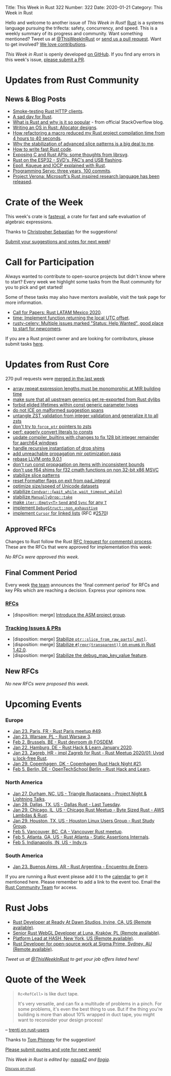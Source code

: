 Title: This Week in Rust 322
Number: 322
Date: 2020-01-21
Category: This Week in Rust

Hello and welcome to another issue of *This Week in Rust*!
[Rust](http://rust-lang.org) is a systems language pursuing the trifecta: safety, concurrency, and speed.
This is a weekly summary of its progress and community.
Want something mentioned? Tweet us at [@ThisWeekInRust](https://twitter.com/ThisWeekInRust) or [send us a pull request](https://github.com/cmr/this-week-in-rust).
Want to get involved? [We love contributions](https://github.com/rust-lang/rust/blob/master/CONTRIBUTING.md).

*This Week in Rust* is openly developed [on GitHub](https://github.com/cmr/this-week-in-rust).
If you find any errors in this week's issue, [please submit a PR](https://github.com/cmr/this-week-in-rust/pulls).

# Updates from Rust Community

## News & Blog Posts

* [Smoke-testing Rust HTTP clients](https://medium.com/@shnatsel/smoke-testing-rust-http-clients-b8f2ee5db4e6).
* [A sad day for Rust](https://words.steveklabnik.com/a-sad-day-for-rust).
* [What is Rust and why is it so popular](https://stackoverflow.blog/2020/01/20/what-is-rust-and-why-is-it-so-popular/) - from official StackOverflow blog.
* [Writing an OS in Rust: Allocator designs](https://os.phil-opp.com/allocator-designs/).
* [How refactoring a macro reduced my Rust project compilation time from 4 hours to 40 seconds](https://users.rust-lang.org/t/5-hours-to-compile-macro-what-can-i-do/36508).
* [Why the stabilization of advanced slice patterns is a big deal to me](https://thomashartmann.dev/blog/feature(slice_patterns)/).
* [How to write fast Rust code](http://likebike.com/posts/How_To_Write_Fast_Rust_Code.html).
* [Exposing C and Rust APIs: some thoughts from librsvg](https://people.gnome.org/~federico/blog/exposing-c-and-rust-apis.html).
* [Rust on the ESP32 - SVD's, PAC's and USB flashing](https://mabez.dev/blog/posts/esp32-rust-svd-pac/).
* [Epoll, Kqueue and IOCP explained with Rust](https://cfsamsonbooks.gitbook.io/epoll-kqueue-iocp-explained/).
* [Programming Servo: three years, 100 commits](https://medium.com/programming-servo/programming-servo-three-years-100-commits-a3cbfb06ff23).
* [Project Verona: Microsoft's Rust inspired research language has been released](https://github.com/microsoft/verona).

# Crate of the Week

This week's crate is [fasteval](https://crates.io/crates/fasteval), a crate for fast and safe evaluation of algebraic expressions.

Thanks to [Christopher Sebastian](https://users.rust-lang.org/t/crate-of-the-week/2704/705) for the suggestions!

[Submit your suggestions and votes for next week][submit_crate]!

[submit_crate]: https://users.rust-lang.org/t/crate-of-the-week/2704

# Call for Participation

Always wanted to contribute to open-source projects but didn't know where to start?
Every week we highlight some tasks from the Rust community for you to pick and get started!

Some of these tasks may also have mentors available, visit the task page for more information.

* [Call for Papers: Rust LATAM Mexico 2020](https://www.reddit.com/r/rust/comments/em0ru8/rust_2020_a_conference_in_latin_america).
* [time: Implement function returning the local UTC offset](https://github.com/time-rs/time/issues/203).
* [rusty-celery: Multiple issues marked "Status: Help Wanted", good place to start for newcomers](https://github.com/rusty-celery/rusty-celery/issues?q=is%3Aissue+is%3Aopen+label%3A%22Status%3A+Help+Wanted%22).

If you are a Rust project owner and are looking for contributors, please submit tasks [here][guidelines].

[guidelines]: https://users.rust-lang.org/t/twir-call-for-participation/4821

# Updates from Rust Core

270 pull requests were [merged in the last week][merged]

[merged]: https://github.com/search?q=is%3Apr+org%3Arust-lang+is%3Amerged+merged%3A2020-01-13..2020-01-20

* [array repeat expression lengths must be monomorphic at MIR building time](https://github.com/rust-lang/rust/pull/68285)
* [make sure that all upstream generics get re-exported from Rust dylibs](https://github.com/rust-lang/rust/pull/68277)
* [forbid elided lifetimes within const generic parameter types](https://github.com/rust-lang/rust/pull/68143)
* [do not ICE on malformed suggestion spans](https://github.com/rust-lang/rust/pull/68256)
* [untangle ZST validation from integer validation and generalize it to all zsts](https://github.com/rust-lang/rust/pull/68219)
* [don't try to `force_ptr` pointers to zsts](https://github.com/rust-lang/rust/pull/68088)
* [perf: eagerly convert literals to consts](https://github.com/rust-lang/rust/pull/68118)
* [update compiler_builtins with changes to fix 128 bit integer remainder for aarch64 windows](https://github.com/rust-lang/rust/pull/68233)
* [handle recursive instantiation of drop shims](https://github.com/rust-lang/rust/pull/67731)
* [add unreachable propagation mir optimization pass](https://github.com/rust-lang/rust/pull/66329)
* [rebase LLVM onto 9.0.1](https://github.com/rust-lang/rust/pull/68030)
* [don't run const propagation on items with inconsistent bounds](https://github.com/rust-lang/rust/pull/67914)
* [don't use f64 shims for f32 cmath functions on non 32-bit x86 MSVC](https://github.com/rust-lang/rust/pull/68033)
* [stabilize slice patterns](https://github.com/rust-lang/rust/pull/67712)
* [reset Formatter flags on exit from pad_integral](https://github.com/rust-lang/rust/pull/67784)
* [optimize size/speed of Unicode datasets](https://github.com/rust-lang/rust/pull/68232)
* [stabilize `Condvar::`{`wait_while`, `wait_timeout_while`}](https://github.com/rust-lang/rust/pull/67076)
* [stabilize `ManuallyDrop::take`](https://github.com/rust-lang/rust/pull/68066)
* [make `iter::Empty<T>` `Send` and `Sync` for any `T`](https://github.com/rust-lang/rust/pull/68348)
* [implement `DebugStruct::non_exhaustive`](https://github.com/rust-lang/rust/pull/66716)
* [implement `Cursor` for linked lists](https://github.com/rust-lang/rust/pull/68123) (RFC #[2570](https://rust-lang.github.io/rfcs/2570-linked-list-cursors.html))

## Approved RFCs

Changes to Rust follow the Rust [RFC (request for comments)
process](https://github.com/rust-lang/rfcs#rust-rfcs). These
are the RFCs that were approved for implementation this week:

*No RFCs were approved this week.*

## Final Comment Period

Every week [the team](https://www.rust-lang.org/team.html) announces the
'final comment period' for RFCs and key PRs which are reaching a
decision. Express your opinions now.

### [RFCs](https://github.com/rust-lang/rfcs/labels/final-comment-period)

* [disposition: merge] [Introduce the ASM project group](https://github.com/rust-lang/rfcs/pull/2836).

### [Tracking Issues & PRs](https://github.com/rust-lang/rust/labels/final-comment-period)

* [disposition: merge] [Stabilize `ptr::slice_from_raw_parts[_mut]`](https://github.com/rust-lang/rust/pull/68234).
* [disposition: merge] [Stabilize `#[repr(transparent)]` on `enum`s in Rust 1.42.0](https://github.com/rust-lang/rust/pull/68122).
* [disposition: merge] [Stabilize the debug_map_key_value feature](https://github.com/rust-lang/rust/pull/68200).

## New RFCs

*No new RFCs were proposed this week.*

# Upcoming Events

### Europe

* [Jan 23. Paris, FR - Rust Paris meetup #49](https://www.meetup.com/Rust-Paris/events/267250053/).
* [Jan 23. Warsaw, PL - Rust Warsaw 3](https://www.meetup.com/Rust-Warsaw/events/267525144/).
* [Feb  2. Brussels, BE - Rust devroom @ FOSDEM](https://fosdem.org/2020/schedule/track/rust/).
* [Jan 22. Hamburg, DE - Rust Hack & Learn January 2020](https://www.meetup.com/Rust-Meetup-Hamburg/events/267692684/).
* [Jan 23. Zagreb, HR - impl Zagreb for Rust - Rust Meetup 2020/01: Uvod u lock-free Rust](https://www.meetup.com/Zagreb-Rust-Meetup/events/267742601).
* [Jan 29. Copenhagen, DK - Copenhagen Rust Hack Night #21](https://cph.rs/).
* [Feb  5. Berlin, DE - OpenTechSchool Berlin - Rust Hack and Learn](https://www.meetup.com/opentechschool-berlin/events/nxdpgrybcdbhb/).

### North America

* [Jan 27. Durham, NC, US - Triangle Rustaceans - Project Night & Lightning Talks](https://www.meetup.com/triangle-rustaceans/events/mfglwpybccbkc/).
* [Jan 28. Dallas, TX, US - Dallas Rust - Last Tuesday](https://www.meetup.com/Dallas-Rust/events/zfgwzmybccblc/).
* [Jan 29. Chicago, IL, US - Chicago Rust Meetup - Byte Sized Rust - AWS Lambdas & Rust](https://www.meetup.com/Chicago-Rust-Meetup/events/267616019/).
* [Jan 29. Houston, TX, US - Houston Linux Users Group - Rust Study Group](https://www.facebook.com/events/469382520642102).
* [Feb  5. Vancouver, BC, CA - Vancouver Rust meetup](https://www.meetup.com/Vancouver-Rust/events/qgvxlrybcdbhb/).
* [Feb  5. Atlanta, GA, US - Rust Atlanta - Static Assertions Internals](https://www.meetup.com/Rust-ATL/events/qxqdgrybcdbqb/).
* [Feb  5. Indianapolis, IN, US - Indy.rs](https://www.meetup.com/indyrs/events/mffbtpybcdbhb/).

### South America

* [Jan 23. Buenos Aires, AR - Rust Argentina - Encuentro de Enero](https://www.meetup.com/Rust-Argentina/events/267904544/).

If you are running a Rust event please add it to the [calendar] to get
it mentioned here. Please remember to add a link to the event too.
Email the [Rust Community Team][community] for access.

[calendar]: https://www.google.com/calendar/embed?src=apd9vmbc22egenmtu5l6c5jbfc%40group.calendar.google.com
[community]: mailto:community-team@rust-lang.org

# Rust Jobs

* [Rust Developer at Ready At Dawn Studios, Irvine, CA, US (Remote available)](https://twitter.com/AndreaPessino/status/1219341435238895616).
* [Senior Rust WebGL Developer at Luna, Kraków, PL (Remote available)](https://stackoverflow.com/jobs/296070/senior-rust-webgl-developer-luna).
* [Platform Lead at HASH, New York, US (Remote available)](https://jobs.lever.co/sohostrategy/d6e31b57-eca1-4f2b-9d07-2500e93b7e50).
* [Rust Developer for open-source work at Sigma Prime, Sydney, AU (Remote available)](https://lighthouse.sigmaprime.io/hiring-dec-2019.html).

*Tweet us at [@ThisWeekInRust](https://twitter.com/ThisWeekInRust) to get your job offers listed here!*

# Quote of the Week

> `Rc<RefCell>` is like duct tape.
>
> It's very versatile, and can fix a multitude of problems in a pinch. For some problems, it's even the best thing to use. But if the thing you're building is more than about 10% wrapped in duct tape, you might want to reconsider your design process!

– [trentj on rust-users](https://users.rust-lang.org/t/why-do-all-docs-say-refcell-is-bad/37086/22)

Thanks to [Tom Phinney](https://users.rust-lang.org/t/twir-quote-of-the-week/328/798) for the suggestion!

[Please submit quotes and vote for next week!](https://users.rust-lang.org/t/twir-quote-of-the-week/328)

*This Week in Rust is edited by: [nasa42](https://github.com/nasa42) and [llogiq](https://github.com/llogiq).*

<small>[Discuss on r/rust]().</small>
